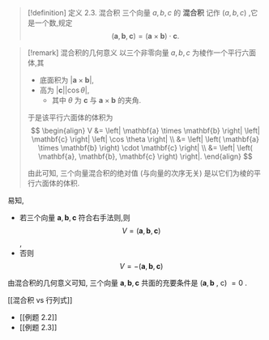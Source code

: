 > [!definition] 定义 2.3.  混合积
> 三个向量 $a, b, c$ 的 **混合积** 记作 $\left( {a, b, c}\right)$ ,它是一个数,规定
> $$
> \left( {\mathbf{a},\mathbf{b},\mathbf{c}}\right) = \left( {\mathbf{a} \times \mathbf{b}}\right) \cdot \mathbf{c}.
> $$

> [!remark] 混合积的几何意义
> 以三个非零向量 $a, b, c$ 为棱作一个平行六面体,其
> - 底面积为 $\left| {\mathbf{a} \times \mathbf{b}}\right|$,
> - 高为 $\left| \mathbf{c}\right| \left| {\cos \theta }\right|$,
> 	- 其中 $\theta$ 为 $\mathbf{c}$ 与 $\mathbf{a} \times \mathbf{b}$ 的夹角. 
> 
> 于是该平行六面体的体积为
> $$
> \begin{align}
> V &= \left| \mathbf{a} \times \mathbf{b} \right| \left| \mathbf{c} \right| \left| \cos \theta \right| \\
>   &= \left| \left( \mathbf{a} \times \mathbf{b} \right) \cdot \mathbf{c} \right| \\
>   &= \left| \left( \mathbf{a}, \mathbf{b}, \mathbf{c} \right) \right|.
> \end{align}
> $$
> 
> 由此可知, 三个向量混合积的绝对值 (与向量的次序无关) 是以它们为棱的平行六面体的体积.

易知,
- 若三个向量 $\mathbf{a},\mathbf{b},\mathbf{c}$ 符合右手法则,则 $$V = \left( {\mathbf{a},\mathbf{b},\mathbf{c}}\right)$$,
- 否则 $$V = - \left( {\mathbf{a},\mathbf{b},\mathbf{c}}\right)$$

由混合积的几何意义可知, 三个向量 $\mathbf{a},\mathbf{b},\mathbf{c}$ 共面的充要条件是 $(\mathbf{a},\mathbf{b}$ , c) $= 0$ .

[[混合积 vs 行列式]]

- [[例题 2.2]]
- [[例题 2.3]]